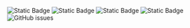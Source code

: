 ![Static Badge](https://img.shields.io/badge/blacklists-60-000000) ![Static Badge](https://img.shields.io/badge/blacklisted-3065901-cc0000) ![Static Badge](https://img.shields.io/badge/whitelisted-2243-00CC00) ![Static Badge](https://img.shields.io/badge/streaming_blacklist-28107-000000) ![GitHub issues](https://img.shields.io/github/issues/fabriziosalmi/blacklists)
